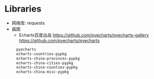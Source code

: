 # Libraries
- 网络库: requests
- 画图
  - Echarts百度出品
    https://github.com/pyecharts/pyecharts-gallery
    https://github.com/pyecharts/pyecharts
  ```requirements.txt
    pyecharts
    echarts-countries-pypkg
    echarts-china-provinces-pypkg
    echarts-china-cities-pypkg
    echarts-china-counties-pypkg
    echarts-china-misc-pypkg
  ```